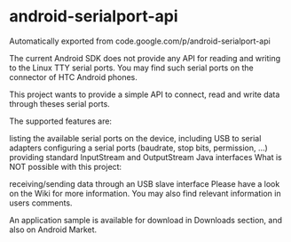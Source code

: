 # android-serialport-api
Automatically exported from code.google.com/p/android-serialport-api

The current Android SDK does not provide any API for reading and writing to the Linux TTY serial ports. You may find such serial ports on the connector of HTC Android phones.

This project wants to provide a simple API to connect, read and write data through theses serial ports.

The supported features are:

listing the available serial ports on the device, including USB to serial adapters
configuring a serial ports (baudrate, stop bits, permission, ...)
providing standard InputStream and OutputStream Java interfaces
What is NOT possible with this project:

receiving/sending data through an USB slave interface
Please have a look on the Wiki for more information. You may also find relevant information in users comments.

An application sample is available for download in Downloads section, and also on Android Market.
